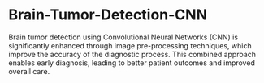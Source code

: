 # Brain-Tumor-Detection-CNN
Brain tumor detection using Convolutional Neural Networks (CNN) is significantly enhanced through image pre-processing techniques, which improve the accuracy of the diagnostic process. This combined approach enables early diagnosis, leading to better patient outcomes and improved overall care.
